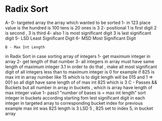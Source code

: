 # Radix Sort

A-
0- targeted array the array which wanted to be sorted
1- in 123 place value is the hundred is 100 tens is 20 ones is 3
2- positional 1 is first digit 2 is second , 3 is third
4- also 1 is most significant digit 3 is last significant digit
5- LSD Least Significant Digit
6- MSD Most Significant Digit

    B -	Max Int Length

in Radix Sort in case sorting array of integers
1- get maximum integer in array
2- get length of that number
3- all integers in array must have same length of maximum integer
3.1 in order to do that , make all most significant digit of all integers less than to maximum integer is 0
for example if 825 is max int in array number like 15 which is to digit length will be 015 and 1 => 001
so all digit have sane length of of max int 825 which is 3
C - Passes && Buckets
but all number in array in buckets , which is array have length of max integer value
1- pass1 "number of bases is = max int length"
sort integer in buckets according starting fom lest significant digit in each integer in targeted array to
corresponding bucket index
for previous example max int was 825 length is 3 LSD 5 , 825 set to index 5, in bucket array
